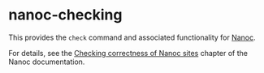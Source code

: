 # nanoc-checking

This provides the `check` command and associated functionality for [Nanoc](https://nanoc.app).

For details, see the [Checking correctness of Nanoc sites](https://nanoc.app/doc/testing/) chapter of the Nanoc documentation.

